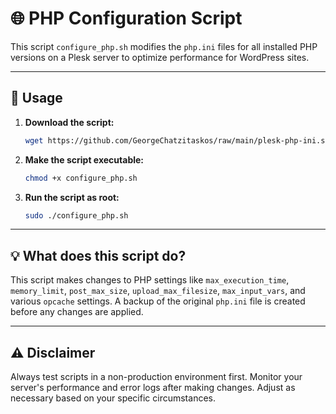 # :globe_with_meridians: PHP Configuration Script 

This script `configure_php.sh` modifies the `php.ini` files for all installed PHP versions on a Plesk server to optimize performance for WordPress sites.

---

## :rocket: Usage 

1. **Download the script:**

    ```bash
    wget https://github.com/GeorgeChatzitaskos/raw/main/plesk-php-ini.sh
    ```

2. **Make the script executable:**

    ```bash
    chmod +x configure_php.sh
    ```

3. **Run the script as root:**

    ```bash
    sudo ./configure_php.sh
    ```

---

## :bulb: What does this script do? 

This script makes changes to PHP settings like `max_execution_time`, `memory_limit`, `post_max_size`, `upload_max_filesize`, `max_input_vars`, and various `opcache` settings. A backup of the original `php.ini` file is created before any changes are applied.

---

## :warning: Disclaimer 

Always test scripts in a non-production environment first. Monitor your server's performance and error logs after making changes. Adjust as necessary based on your specific circumstances.

